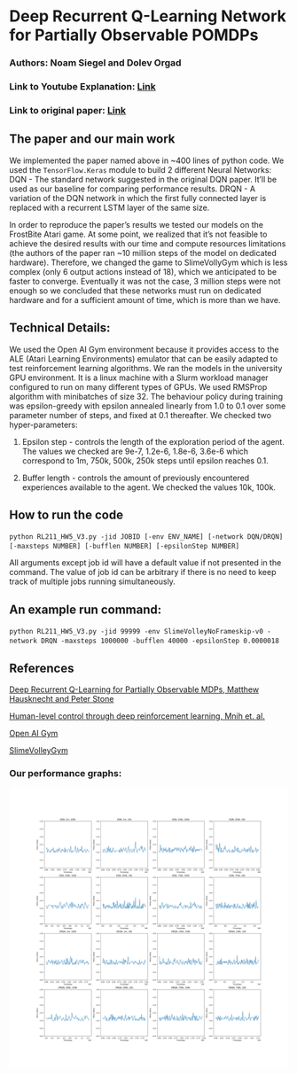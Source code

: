 # Deep Recurrent Q-Learning Network for Partially Observable POMDPs

### Authors: Noam Siegel and Dolev Orgad
### Link to Youtube Explanation: [Link](https://youtu.be/FYhD57Dc8K0)
### Link to original paper: [Link](https://arxiv.org/abs/1507.06527)

## The paper and our main work
We implemented the paper named above in ~400 lines of python code.
We used the `TensorFlow.Keras` module to build 2 different Neural Networks:
DQN - The standard network suggested in the original DQN paper. It’ll be used as our baseline for comparing performance results.
DRQN - A variation of the DQN network in which the first fully connected layer is replaced with a recurrent LSTM layer of the same size.​

In order to reproduce the paper’s results we tested our models on the FrostBite Atari game. At some point, we realized that it’s not feasible to achieve the desired results with our time and compute resources limitations (the authors of the paper ran ~10 million steps of the model on dedicated hardware). Therefore, we changed the game to SlimeVollyGym which is less complex (only 6 output actions instead of 18), which we anticipated to be faster to converge.
Eventually it was not the case, 3 million steps were not enough so we concluded that these networks must run on dedicated hardware and for a sufficient amount of time, which is more than we have.

## Technical Details:
We used the Open AI Gym environment because it provides access to the ALE (Atari Learning Environments) emulator that can be easily adapted to test reinforcement learning algorithms.
We ran the models in the university GPU environment. It is a linux machine with a Slurm workload manager configured to run on many different types of GPUs.
We used RMSProp algorithm with minibatches of size 32.
The behaviour policy during training was epsilon-greedy with epsilon annealed linearly from 1.0 to 0.1 over some parameter number of steps, and fixed at 0.1 thereafter.
We checked two hyper-parameters:

1) Epsilon step - controls the length of the exploration period of the agent. The values we checked are 9e-7, 1.2e-6, 1.8e-6, 3.6e-6 which correspond to 1m, 750k, 500k, 250k steps until epsilon reaches 0.1.

2) Buffer length - controls the amount of previously encountered experiences available to the agent. We checked the values 10k, 100k.

## How to run the code

`python RL211_HW5_V3.py -jid JOBID [-env ENV_NAME] [-network DQN/DRQN] [-maxsteps NUMBER] [-bufflen NUMBER] [-epsilonStep NUMBER]`

All arguments except job id will have a default value if not presented in the command.
The value of job id can be arbitrary if there is no need to keep track of multiple jobs running simultaneously.

## An example run command:
`python RL211_HW5_V3.py -jid 99999 -env SlimeVolleyNoFrameskip-v0 -network DRQN -maxsteps 1000000 -bufflen 40000 -epsilonStep 0.0000018`



## References
[Deep Recurrent Q-Learning for Partially Observable MDPs, Matthew Hausknecht and Peter Stone](https://arxiv.org/abs/1507.06527)

[Human-level control through deep reinforcement learning, Mnih et. al.](https://www.nature.com/articles/nature14236)

[Open AI Gym](https://gym.openai.com/)

[SlimeVolleyGym](https://github.com/hardmaru/slimevolleygym)

### Our performance graphs:

![graph](images/master_plot.png)
